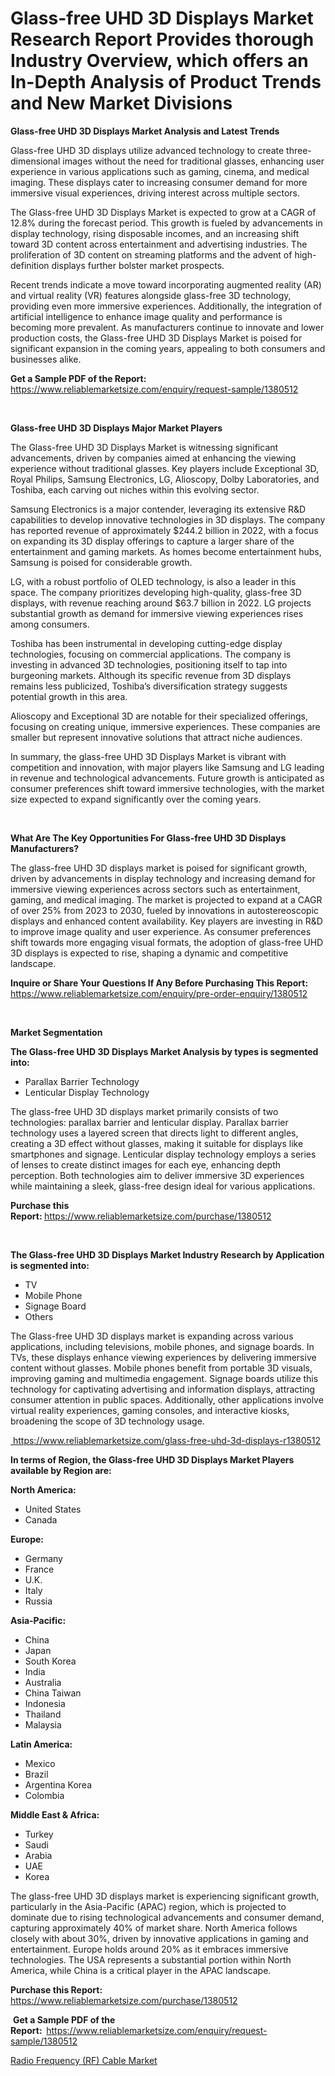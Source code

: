 <p><h1>Glass-free UHD 3D Displays Market Research Report Provides thorough Industry Overview, which offers an In-Depth Analysis of Product Trends and New Market Divisions</h1></p><p><strong>Glass-free UHD 3D Displays Market Analysis and Latest Trends</strong></p>
<p><p>Glass-free UHD 3D displays utilize advanced technology to create three-dimensional images without the need for traditional glasses, enhancing user experience in various applications such as gaming, cinema, and medical imaging. These displays cater to increasing consumer demand for more immersive visual experiences, driving interest across multiple sectors.</p><p>The Glass-free UHD 3D Displays Market is expected to grow at a CAGR of 12.8% during the forecast period. This growth is fueled by advancements in display technology, rising disposable incomes, and an increasing shift toward 3D content across entertainment and advertising industries. The proliferation of 3D content on streaming platforms and the advent of high-definition displays further bolster market prospects.</p><p>Recent trends indicate a move toward incorporating augmented reality (AR) and virtual reality (VR) features alongside glass-free 3D technology, providing even more immersive experiences. Additionally, the integration of artificial intelligence to enhance image quality and performance is becoming more prevalent. As manufacturers continue to innovate and lower production costs, the Glass-free UHD 3D Displays Market is poised for significant expansion in the coming years, appealing to both consumers and businesses alike.</p></p>
<p><strong>Get a Sample PDF of the Report:&nbsp;</strong> <a href="https://www.reliablemarketsize.com/enquiry/request-sample/1380512?utm_campaign=1835&utm_medium=2&utm_source=Github&utm_content=ia&utm_term=06042025&utm_id=glass-free-uhd-3d-displays">https://www.reliablemarketsize.com/enquiry/request-sample/1380512</a></p>
<p>&nbsp;</p>
<p><strong>Glass-free UHD 3D Displays Major Market Players</strong></p>
<p><p>The Glass-free UHD 3D Displays Market is witnessing significant advancements, driven by companies aimed at enhancing the viewing experience without traditional glasses. Key players include Exceptional 3D, Royal Philips, Samsung Electronics, LG, Alioscopy, Dolby Laboratories, and Toshiba, each carving out niches within this evolving sector.</p><p>Samsung Electronics is a major contender, leveraging its extensive R&D capabilities to develop innovative technologies in 3D displays. The company has reported revenue of approximately $244.2 billion in 2022, with a focus on expanding its 3D display offerings to capture a larger share of the entertainment and gaming markets. As homes become entertainment hubs, Samsung is poised for considerable growth.</p><p>LG, with a robust portfolio of OLED technology, is also a leader in this space. The company prioritizes developing high-quality, glass-free 3D displays, with revenue reaching around $63.7 billion in 2022. LG projects substantial growth as demand for immersive viewing experiences rises among consumers.</p><p>Toshiba has been instrumental in developing cutting-edge display technologies, focusing on commercial applications. The company is investing in advanced 3D technologies, positioning itself to tap into burgeoning markets. Although its specific revenue from 3D displays remains less publicized, Toshiba’s diversification strategy suggests potential growth in this area.</p><p>Alioscopy and Exceptional 3D are notable for their specialized offerings, focusing on creating unique, immersive experiences. These companies are smaller but represent innovative solutions that attract niche audiences.</p><p>In summary, the glass-free UHD 3D Displays Market is vibrant with competition and innovation, with major players like Samsung and LG leading in revenue and technological advancements. Future growth is anticipated as consumer preferences shift toward immersive technologies, with the market size expected to expand significantly over the coming years.</p></p>
<p>&nbsp;</p>
<p><strong>What Are The Key Opportunities For Glass-free UHD 3D Displays Manufacturers?</strong></p>
<p><p>The glass-free UHD 3D displays market is poised for significant growth, driven by advancements in display technology and increasing demand for immersive viewing experiences across sectors such as entertainment, gaming, and medical imaging. The market is projected to expand at a CAGR of over 25% from 2023 to 2030, fueled by innovations in autostereoscopic displays and enhanced content availability. Key players are investing in R&D to improve image quality and user experience. As consumer preferences shift towards more engaging visual formats, the adoption of glass-free UHD 3D displays is expected to rise, shaping a dynamic and competitive landscape.</p></p>
<p><strong>Inquire or Share Your Questions If Any Before Purchasing This Report:</strong> <a href="https://www.reliablemarketsize.com/enquiry/pre-order-enquiry/1380512?utm_campaign=1835&utm_medium=2&utm_source=Github&utm_content=ia&utm_term=06042025&utm_id=glass-free-uhd-3d-displays">https://www.reliablemarketsize.com/enquiry/pre-order-enquiry/1380512</a></p>
<p>&nbsp;</p>
<p><strong>Market Segmentation</strong></p>
<p><strong>The Glass-free UHD 3D Displays Market Analysis by types is segmented into:</strong></p>
<p><ul><li>Parallax Barrier Technology</li><li>Lenticular Display Technology</li></ul></p>
<p><p>The glass-free UHD 3D displays market primarily consists of two technologies: parallax barrier and lenticular display. Parallax barrier technology uses a layered screen that directs light to different angles, creating a 3D effect without glasses, making it suitable for displays like smartphones and signage. Lenticular display technology employs a series of lenses to create distinct images for each eye, enhancing depth perception. Both technologies aim to deliver immersive 3D experiences while maintaining a sleek, glass-free design ideal for various applications.</p></p>
<p><strong>Purchase this Report:&nbsp;</strong><a href="https://www.reliablemarketsize.com/purchase/1380512?utm_campaign=1835&utm_medium=2&utm_source=Github&utm_content=ia&utm_term=06042025&utm_id=glass-free-uhd-3d-displays">https://www.reliablemarketsize.com/purchase/1380512</a></p>
<p>&nbsp;</p>
<p><strong>The Glass-free UHD 3D Displays Market Industry Research by Application is segmented into:</strong></p>
<p><ul><li>TV</li><li>Mobile Phone</li><li>Signage Board</li><li>Others</li></ul></p>
<p><p>The Glass-free UHD 3D displays market is expanding across various applications, including televisions, mobile phones, and signage boards. In TVs, these displays enhance viewing experiences by delivering immersive content without glasses. Mobile phones benefit from portable 3D visuals, improving gaming and multimedia engagement. Signage boards utilize this technology for captivating advertising and information displays, attracting consumer attention in public spaces. Additionally, other applications involve virtual reality experiences, gaming consoles, and interactive kiosks, broadening the scope of 3D technology usage.</p></p>
<p><a href="https://www.reliablemarketsize.com/glass-free-uhd-3d-displays-r1380512?utm_campaign=1835&utm_medium=2&utm_source=Github&utm_content=ia&utm_term=06042025&utm_id=glass-free-uhd-3d-displays">&nbsp;https://www.reliablemarketsize.com/glass-free-uhd-3d-displays-r1380512</a></p>
<p><strong>In terms of Region, the Glass-free UHD 3D Displays Market Players available by Region are:</strong></p>
<p>
    <p> <strong> North America: </strong>
        <ul>
            <li>United States</li>
            <li>Canada</li>
        </ul>
        </p> 
    <p> <strong> Europe: </strong>
        <ul>
            <li>Germany</li>
            <li>France</li>
            <li>U.K.</li>
            <li>Italy</li>
            <li>Russia</li>
        </ul>
        </p> 
    <p> <strong> Asia-Pacific: </strong>
        <ul>
            <li>China</li>
            <li>Japan</li>
            <li>South Korea</li>
            <li>India</li>
            <li>Australia</li>
            <li>China Taiwan</li>
            <li>Indonesia</li>
            <li>Thailand</li>
            <li>Malaysia</li>
        </ul>
        </p> 
    <p> <strong> Latin America: </strong>
        <ul>
            <li>Mexico</li>
            <li>Brazil</li>
            <li>Argentina Korea</li>
            <li>Colombia</li>
        </ul>
        </p> 
    <p> <strong> Middle East & Africa: </strong>
        <ul>
            <li>Turkey</li>
            <li>Saudi</li>
            <li>Arabia</li>
            <li>UAE</li>
            <li>Korea</li>
        </ul>
    </p>
    </p>
<p><p>The glass-free UHD 3D displays market is experiencing significant growth, particularly in the Asia-Pacific (APAC) region, which is projected to dominate due to rising technological advancements and consumer demand, capturing approximately 40% of market share. North America follows closely with about 30%, driven by innovative applications in gaming and entertainment. Europe holds around 20% as it embraces immersive technologies. The USA represents a substantial portion within North America, while China is a critical player in the APAC landscape.</p></p>
<p><strong>Purchase this Report: </strong><a href="https://www.reliablemarketsize.com/purchase/1380512?utm_campaign=1835&utm_medium=2&utm_source=Github&utm_content=ia&utm_term=06042025&utm_id=glass-free-uhd-3d-displays">https://www.reliablemarketsize.com/purchase/1380512</a></p>
<p>&nbsp;<strong>Get a Sample PDF of the Report:&nbsp;&nbsp;</strong><a href="https://www.reliablemarketsize.com/enquiry/request-sample/1380512?utm_campaign=1835&utm_medium=2&utm_source=Github&utm_content=ia&utm_term=06042025&utm_id=glass-free-uhd-3d-displays">https://www.reliablemarketsize.com/enquiry/request-sample/1380512</a></p>
<p><strong></strong></p>
<p><p><a href="https://github.com/willjis/Market-Research-Report-List-1/blob/main/radio-frequency-rf-cable-market.md?utm_campaign=1835&utm_medium=2&utm_source=Github&utm_content=ia&utm_term=06042025&utm_id=glass-free-uhd-3d-displays">Radio Frequency (RF) Cable Market</a></p></p>